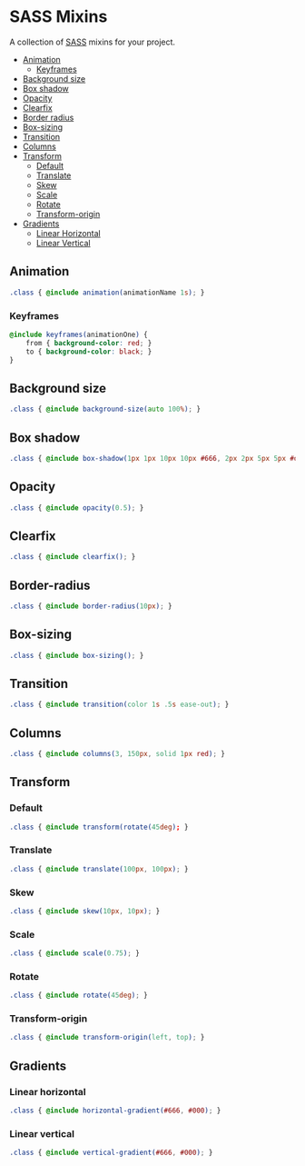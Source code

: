 SASS Mixins
===========

A collection of [SASS](http://sass-lang.com/ "SASS") mixins for your project.

* [Animation](#animation)
   * [Keyframes](#keyframes)
* [Background size](#background-size)
* [Box shadow](#box-shadow)
* [Opacity](#opacity)
* [Clearfix](#clearfix)
* [Border radius](#border-radius)
* [Box-sizing](#box-sizing)
* [Transition](#transition)
* [Columns](#columns)
* [Transform](#transform)
    * [Default](#default)
    * [Translate](#translate)
    * [Skew](#skew)
    * [Scale](#scale)
    * [Rotate](#rotate)
    * [Transform-origin](#transform-origin)
* [Gradients](#gradients)
    * [Linear Horizontal](#linear-horizontal)
    * [Linear Vertical](#linear-vertical)

## Animation

```scss
.class { @include animation(animationName 1s); }
```

### Keyframes

```scss
@include keyframes(animationOne) {
    from { background-color: red; }
    to { background-color: black; }
}
```

## Background size

```scss
.class { @include background-size(auto 100%); }
```

## Box shadow

```scss
.class { @include box-shadow(1px 1px 10px 10px #666, 2px 2px 5px 5px #ddd inset); }
```

## Opacity

```scss
.class { @include opacity(0.5); }
```

## Clearfix

```scss
.class { @include clearfix(); }
```

## Border-radius

```scss
.class { @include border-radius(10px); }
```

## Box-sizing

```scss
.class { @include box-sizing(); }
```

## Transition

```scss
.class { @include transition(color 1s .5s ease-out); }
```

## Columns

```scss
.class { @include columns(3, 150px, solid 1px red); }
```

## Transform

### Default

```scss
.class { @include transform(rotate(45deg); }
```

### Translate

```scss
.class { @include translate(100px, 100px); }
```

### Skew

```scss
.class { @include skew(10px, 10px); }
```

### Scale

```scss
.class { @include scale(0.75); }
```

### Rotate

```scss
.class { @include rotate(45deg); }
```

### Transform-origin

```scss
.class { @include transform-origin(left, top); }
```

## Gradients

### Linear horizontal

```scss
.class { @include horizontal-gradient(#666, #000); }
```

### Linear vertical

```scss
.class { @include vertical-gradient(#666, #000); }
```

